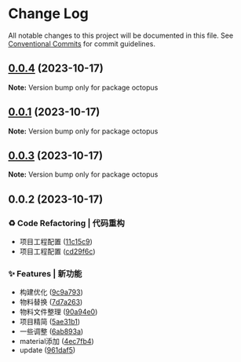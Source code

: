 # Change Log

All notable changes to this project will be documented in this file.
See [Conventional Commits](https://conventionalcommits.org) for commit guidelines.

## [0.0.4](https://github.com/Season-Z/skeleton/compare/v0.0.1...v0.0.4) (2023-10-17)

**Note:** Version bump only for package octopus

## [0.0.1](https://github.com/Season-Z/skeleton/compare/v0.0.3...v0.0.1) (2023-10-17)

**Note:** Version bump only for package octopus

## [0.0.3](https://github.com/Season-Z/skeleton/compare/v0.0.2...v0.0.3) (2023-10-17)

**Note:** Version bump only for package octopus

## 0.0.2 (2023-10-17)

### ♻️ Code Refactoring | 代码重构

* 项目工程配置 ([11c15c9](https://github.com/Season-Z/skeleton/commit/11c15c997f08badc83412c6d2affa5d299bcac4f))
* 项目工程配置 ([cd29f6c](https://github.com/Season-Z/skeleton/commit/cd29f6c35485035e9d0a4f9ff65c990cfafebd97))

### ✨ Features | 新功能

* 构建优化 ([9c9a793](https://github.com/Season-Z/skeleton/commit/9c9a793c6aabee917af0bfbc8cced5cbfccf6ccc))
* 物料替换 ([7d7a263](https://github.com/Season-Z/skeleton/commit/7d7a26347367c08ab55a6dcca71a98ac11e35d56))
* 物料文件整理 ([90a94e0](https://github.com/Season-Z/skeleton/commit/90a94e0c1a005700163f4fce15b43c380a85b91a))
* 项目精简 ([5ae31b1](https://github.com/Season-Z/skeleton/commit/5ae31b163ffd0d324721efa2f357826079498522))
* 一些调整 ([6ab893a](https://github.com/Season-Z/skeleton/commit/6ab893abcd9a9958e53f87f1b4719e4981b62f7a))
* material添加 ([4ec7fb4](https://github.com/Season-Z/skeleton/commit/4ec7fb4d8485bf3c4df3b0da58c9c9a9c4cc6b4f))
* update ([961daf5](https://github.com/Season-Z/skeleton/commit/961daf5ecf7d1628df40a3b5ba222d6a7043106e))
